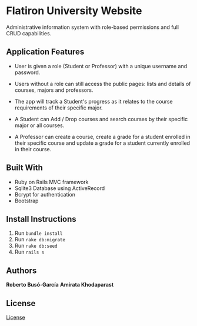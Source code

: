 # Flatiron University Website

Administrative information system with role-based permissions and full CRUD capabilities. 

## Application Features
- User is given a role (Student or Professor) with a unique username and password.

- Users without a role can still access the public pages: lists  and details of courses, majors and professors.

- The app will track a Student's progress as it relates to the course requirements of their specific major.

- A Student can Add / Drop courses and search courses by their specific major or all courses.

- A Professor can create a course, create a grade for a student enrolled in their specific course and update a grade for a student currently enrolled in their course.


## Built With
- Ruby on Rails MVC framework
- Sqlite3 Database using ActiveRecord
- Bcrypt for authentication
- Bootstrap


## Install Instructions
1. Run `bundle install`
2. Run `rake db:migrate`
3. Run `rake db:seed`
4. Run `rails s`


## Authors
**Roberto Busó-García**
**Amirata Khodaparast**

## License
[License](./LICENSE.md)
